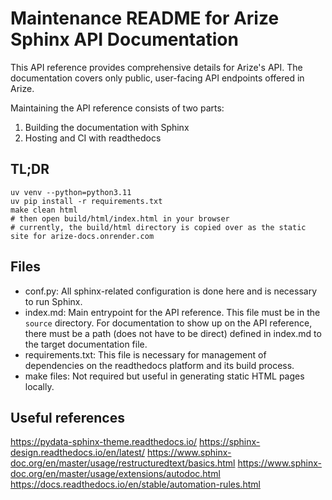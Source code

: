 # Maintenance README for Arize Sphinx API Documentation

This API reference provides comprehensive details for Arize's API. The documentation covers only public, user-facing API endpoints offered in Arize.

Maintaining the API reference consists of two parts:

1. Building the documentation with Sphinx
2. Hosting and CI with readthedocs

## TL;DR
```
uv venv --python=python3.11
uv pip install -r requirements.txt
make clean html
# then open build/html/index.html in your browser
# currently, the build/html directory is copied over as the static site for arize-docs.onrender.com
```

## Files
- conf.py: All sphinx-related configuration is done here and is necessary to run Sphinx.
- index.md: Main entrypoint for the API reference. This file must be in the `source` directory. For documentation to show up on the API reference, there must be a path (does not have to be direct) defined in index.md to the target documentation file.
- requirements.txt: This file is necessary for management of dependencies on the readthedocs platform and its build process.
- make files: Not required but useful in generating static HTML pages locally.

## Useful references
https://pydata-sphinx-theme.readthedocs.io/
https://sphinx-design.readthedocs.io/en/latest/
https://www.sphinx-doc.org/en/master/usage/restructuredtext/basics.html
https://www.sphinx-doc.org/en/master/usage/extensions/autodoc.html
https://docs.readthedocs.io/en/stable/automation-rules.html
